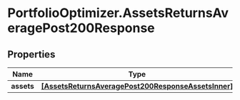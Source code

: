 # PortfolioOptimizer.AssetsReturnsAveragePost200Response

## Properties

Name | Type | Description | Notes
------------ | ------------- | ------------- | -------------
**assets** | [**[AssetsReturnsAveragePost200ResponseAssetsInner]**](AssetsReturnsAveragePost200ResponseAssetsInner.md) |  | 


